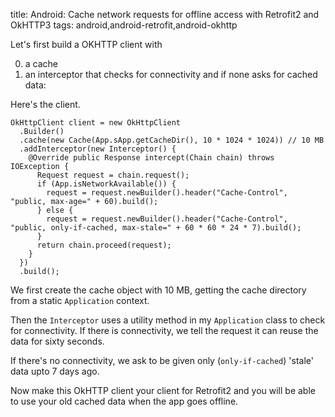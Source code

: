 title: Android: Cache network requests for offline access with Retrofit2 and OkHTTP3
tags: android,android-retrofit,android-okhttp

Let's first build a OKHTTP client with 

0. a cache
0. an interceptor that checks for connectivity and if none asks for cached data:

Here's the client.

    OkHttpClient client = new OkHttpClient
      .Builder()
      .cache(new Cache(App.sApp.getCacheDir(), 10 * 1024 * 1024)) // 10 MB
      .addInterceptor(new Interceptor() {
        @Override public Response intercept(Chain chain) throws IOException {
          Request request = chain.request();
          if (App.isNetworkAvailable()) {
            request = request.newBuilder().header("Cache-Control", "public, max-age=" + 60).build();
          } else {
            request = request.newBuilder().header("Cache-Control", "public, only-if-cached, max-stale=" + 60 * 60 * 24 * 7).build();
          }
          return chain.proceed(request);
        }
      })
      .build();

We first create the cache object with 10 MB, getting the cache directory from a static `Application` context.

Then the `Interceptor` uses a utility method in my `Application` class to check for connectivity. If there is connectivity, we tell the request it can reuse the data for sixty seconds.

If there's no connectivity, we ask to be given only (`only-if-cached`) 'stale' data upto 7 days ago.

Now make this OkHTTP client your client for Retrofit2 and you will be able to use your old cached data when the app goes offline.
